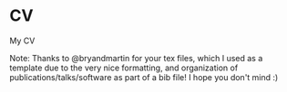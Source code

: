 # CV
My CV

Note: Thanks to @bryandmartin for your tex files, which I used as a template due to the very nice formatting, and organization of publications/talks/software as part of a bib file! I hope you don't mind :)
